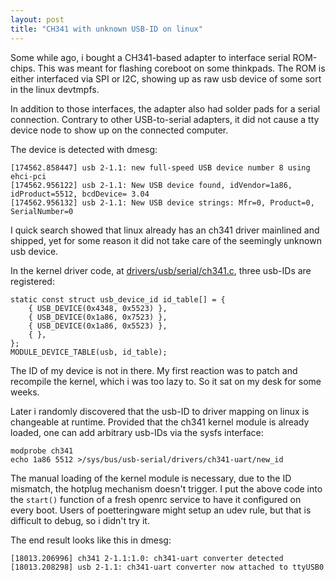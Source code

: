 ```yaml
---
layout: post
title: "CH341 with unknown USB-ID on linux"
---
```


Some while ago, i bought a CH341-based adapter to interface serial ROM-chips.
This was meant for flashing coreboot on some thinkpads.
The ROM is either interfaced via SPI or I2C, showing up as raw usb device of some sort in the linux devtmpfs.

In addition to those interfaces, the adapter also had solder pads for a serial connection.
Contrary to other USB-to-serial adapters, it did not cause a tty device node to show up on the connected computer.

The device is detected with dmesg:

```
[174562.858447] usb 2-1.1: new full-speed USB device number 8 using ehci-pci
[174562.956122] usb 2-1.1: New USB device found, idVendor=1a86, idProduct=5512, bcdDevice= 3.04
[174562.956132] usb 2-1.1: New USB device strings: Mfr=0, Product=0, SerialNumber=0
```

I quick search showed that linux already has an ch341 driver mainlined and shipped, yet for some reason it did not take care of the seemingly unknown usb device.

In the kernel driver code, at [drivers/usb/serial/ch341.c](https://github.com/torvalds/linux/blob/master/drivers/usb/serial/ch341.c), three usb-IDs are registered:

```
static const struct usb_device_id id_table[] = {
	{ USB_DEVICE(0x4348, 0x5523) },
	{ USB_DEVICE(0x1a86, 0x7523) },
	{ USB_DEVICE(0x1a86, 0x5523) },
	{ },
};
MODULE_DEVICE_TABLE(usb, id_table);
```

The ID of my device is not in there.
My first reaction was to patch and recompile the kernel, which i was too lazy to.
So it sat on my desk for some weeks.

Later i randomly discovered that the usb-ID to driver mapping on linux is changeable at runtime.
Provided that the ch341 kernel module is already loaded, one can add arbitrary usb-IDs via the sysfs interface:

```
modprobe ch341
echo 1a86 5512 >/sys/bus/usb-serial/drivers/ch341-uart/new_id
```

The manual loading of the kernel module is necessary, due to the ID mismatch, the hotplug mechanism doesn't trigger.
I put the above code into the `start()` function of a fresh openrc service to have it configured on every boot.
Users of poetteringware might setup an udev rule, but that is difficult to debug, so i didn't try it.

The end result looks like this in dmesg:

```
[18013.206996] ch341 2-1.1:1.0: ch341-uart converter detected
[18013.208298] usb 2-1.1: ch341-uart converter now attached to ttyUSB0
```
